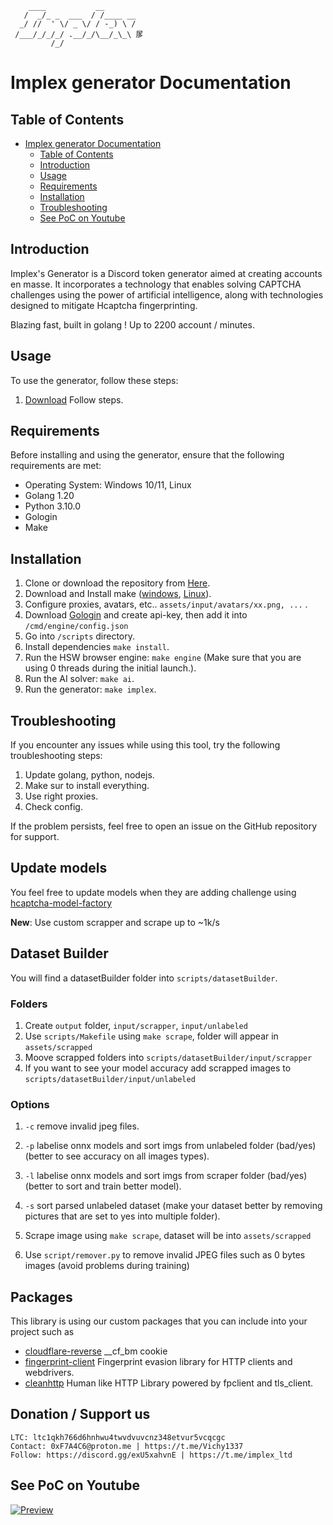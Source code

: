 ```
    ____           __
   /  _/_ _  ___  / /____ __
  _/ //  ' \/ _ \/ / -_) \ /
 /___/_/_/_/ .__/_/\__/_\_\ 㞔
         /_/               
```

# Implex generator Documentation

## Table of Contents
- [Implex generator Documentation](#implex-generator-documentation)
	- [Table of Contents](#table-of-contents)
	- [Introduction](#introduction)
	- [Usage](#usage)
	- [Requirements](#requirements)
	- [Installation](#installation)
	- [Troubleshooting](#troubleshooting)
	- [See PoC on Youtube](#see-poc-on-youtube)

## Introduction
Implex's Generator is a Discord token generator aimed at creating accounts en masse. It incorporates a technology that enables solving CAPTCHA challenges using the power of artificial intelligence, along with technologies designed to mitigate Hcaptcha fingerprinting.

Blazing fast, built in golang ! Up to 2200 account / minutes.

## Usage
To use the generator, follow these steps:
1. [Download](#installation) Follow steps.

## Requirements
Before installing and using the generator, ensure that the following requirements are met:
- Operating System: Windows 10/11, Linux
- Golang 1.20
- Python 3.10.0
- Gologin
- Make

## Installation
1. Clone or download the repository from [Here](https://github.com/Implex-ltd/Implex-generator).
2. Download and Install make ([windows](https://stackoverflow.com/questions/32127524/how-to-install-and-use-make-in-windows), [Linux](https://linuxhint.com/install-make-ubuntu/)).
3. Configure proxies, avatars, etc.. `assets/input/avatars/xx.png, ...` .
4. Download [Gologin](https://gologin.com/) and create api-key, then add it into `/cmd/engine/config.json`
5. Go into `/scripts` directory.
6. Install dependencies `make install`.
7. Run the HSW browser engine: `make engine` (Make sure that you are using 0 threads during the initial launch.).
8. Run the AI solver: `make ai`.
9. Run the generator: `make implex`.

## Troubleshooting
If you encounter any issues while using this tool, try the following troubleshooting steps:

1. Update golang, python, nodejs.
2. Make sur to install everything.
3. Use right proxies.
4. Check config.

If the problem persists, feel free to open an issue on the GitHub repository for support.

## Update models
You feel free to update models when they are adding challenge using [hcaptcha-model-factory](https://github.com/captcha-challenger/hcaptcha-model-factory)

**New**: Use custom scrapper and scrape up to ~1k/s

## Dataset Builder

You will find a datasetBuilder folder into `scripts/datasetBuilder`.

### Folders

1. Create `output` folder, `input/scrapper`, `input/unlabeled`
2. Use `scripts/Makefile` using `make scrape`, folder will appear in `assets/scrapped`
3. Moove scrapped folders into `scripts/datasetBuilder/input/scrapper`
4. If you want to see your model accuracy add scrapped images to `scripts/datasetBuilder/input/unlabeled`

### Options

1. `-c` remove invalid jpeg files.
2. `-p` labelise onnx models and sort imgs from unlabeled folder (bad/yes) (better to see accuracy on all images types).
3. `-l` labelise onnx models and sort imgs from scraper folder (bad/yes) (better to sort and train better model).
4. `-s` sort parsed unlabeled dataset (make your dataset better by removing pictures that are set to yes into multiple folder).

1. Scrape image using `make scrape`, dataset will be into `assets/scrapped`
2. Use `script/remover.py` to remove invalid JPEG files such as 0 bytes images (avoid problems during training)

## Packages
This library is using our custom packages that you can include into your project such as

- [cloudflare-reverse](https://github.com/Implex-ltd/cloudflare-reverse) __cf_bm cookie
- [fingerprint-client](https://github.com/Implex-ltd/fingerprint-client) Fingerprint evasion library for HTTP clients and webdrivers.
- [cleanhttp](https://github.com/Implex-ltd/cleanhttp) Human like HTTP Library powered by fpclient and tls_client.

## Donation / Support us

```
LTC: ltc1qkh766d6hnhwu4twvdvuvcnz348etvur5vcqcgc
Contact: 0xF7A4C6@proton.me | https://t.me/Vichy1337
Follow: https://discord.gg/exU5xahvnE | https://t.me/implex_ltd
```

## See PoC on Youtube

[![Preview](https://img.youtube.com/vi/z6Ea-SRY-qs/0.jpg)](https://www.youtube.com/watch?v=z6Ea-SRY-qs&ab_channel=Armv7l)
